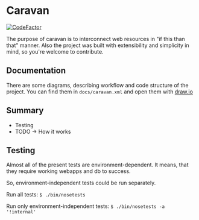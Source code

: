 # Caravan

[![CodeFactor](https://www.codefactor.io/repository/github/bdmbdsm/openprocurement.caravan/badge/dev)](https://www.codefactor.io/repository/github/bdmbdsm/openprocurement.caravan/overview/dev)

The purpose of caravan is to interconnect web resources in "if this than that" manner. Also the project was built with extensibility and simplicity in mind, so you're welcome to contribute.

## Documentation

There are some diagrams, describing workflow and code structure of the project. You can find them in `docs/caravan.xml` and open them with [draw.io](https://draw.io)

## Summary

- Testing
- TODO -> How it works

## Testing

Almost all of the present tests are environment-dependent.
It means, that they require working webapps and db to success.

So, environment-independent tests could be run separately.

Run all tests:
`$ ./bin/nosetests`

Run only environment-independent tests:
`$ ./bin/nosetests -a '!internal'`
